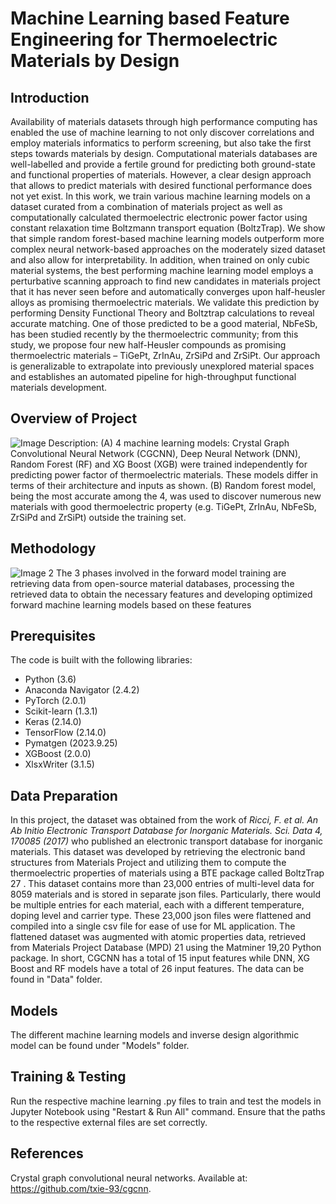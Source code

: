 # Machine Learning based Feature Engineering for Thermoelectric Materials by Design #

## Introduction ##

Availability of materials datasets through high performance computing has enabled the use of machine learning to not
only discover correlations and employ materials informatics to perform screening, but also take the first steps towards
materials by design. Computational materials databases are well-labelled and provide a fertile ground for predicting both
ground-state and functional properties of materials. However, a clear design approach that allows to predict materials
with desired functional performance does not yet exist. In this work, we train various machine learning models on a
dataset curated from a combination of materials project as well as computationally calculated thermoelectric electronic
power factor using constant relaxation time Boltzmann transport equation (BoltzTrap). We show that simple random
forest-based machine learning models outperform more complex neural network-based approaches on the moderately
sized dataset and also allow for interpretability. In addition, when trained on only cubic material systems, the best
performing machine learning model employs a perturbative scanning approach to find new candidates in materials project
that it has never seen before and automatically converges upon half-heusler alloys as promising thermoelectric materials.
We validate this prediction by performing Density Functional Theory and Boltztrap calculations to reveal accurate
matching. One of those predicted to be a good material, NbFeSb, has been studied recently by the thermoelectric
community; from this study, we propose four new half-Heusler compounds as promising thermoelectric materials –
TiGePt, ZrInAu, ZrSiPd and ZrSiPt. Our approach is generalizable to extrapolate into previously unexplored material spaces
and establishes an automated pipeline for high-throughput functional materials development.

## Overview of Project ##
![Image](https://github.com/Vaitesswar/Machine_Learning_for_Thermoelectric_Materials/assets/81757215/551216fe-00f2-414c-b5ac-1de820f242cf)
Description: (A) 4 machine learning models: Crystal Graph Convolutional Neural Network (CGCNN), Deep Neural Network (DNN), Random Forest (RF) and 
XG Boost (XGB) were trained independently for predicting power factor of thermoelectric materials. These models differ in terms of their architecture
and inputs as shown. (B) Random forest model, being the most accurate among the 4, was used to discover numerous new materials with good thermoelectric 
property (e.g. TiGePt, ZrInAu, NbFeSb, ZrSiPd and ZrSiPt) outside the training set.

## Methodology ##
![Image 2](https://github.com/Vaitesswar/Machine_Learning_for_Thermoelectric_Materials/assets/81757215/22bb0e7a-103c-446d-bd65-453e3ee8f497)
The 3 phases involved in the forward model training are retrieving data from open-source material databases, processing the retrieved data to obtain the necessary features and developing optimized forward machine learning models based on these features 

## Prerequisites ##
The code is built with the following libraries:

- Python (3.6)
- Anaconda Navigator (2.4.2)
- PyTorch (2.0.1)
- Scikit-learn (1.3.1)
- Keras (2.14.0)
- TensorFlow (2.14.0)
- Pymatgen (2023.9.25)
- XGBoost (2.0.0)
- XlsxWriter (3.1.5)

## Data Preparation ##
In this project, the dataset was obtained from the work of _Ricci, F. et al. An Ab Initio Electronic Transport Database for
Inorganic Materials. Sci. Data 4, 170085 (2017)_ who published an electronic transport database for inorganic materials. This dataset was developed by retrieving the electronic band structures from Materials Project and utilizing them to compute the thermoelectric properties of materials using a BTE package called BoltzTrap 27 . This dataset contains more than 23,000 entries of multi-level data for 8059 materials and is stored in separate json files. Particularly, there would be multiple entries for each material, each with a different temperature, doping level and carrier type. These 23,000 json files were flattened and compiled into a single csv file for ease of use for ML application. The flattened dataset was augmented with atomic properties data, retrieved from Materials Project Database (MPD) 21 using the Matminer 19,20 Python package. In short, CGCNN has a total of 15 input features while DNN, XG Boost and RF models have a total of 26 input features. The data can be found in "Data" folder.

## Models ##
The different machine learning models and inverse design algorithmic model can be found under "Models" folder.

## Training & Testing ##
Run the respective machine learning .py files to train and test the models in Jupyter Notebook using "Restart & Run All" command. Ensure that the paths to the respective external files are set correctly.
 
## References ##
Crystal graph convolutional neural networks. Available at: https://github.com/txie-93/cgcnn.
